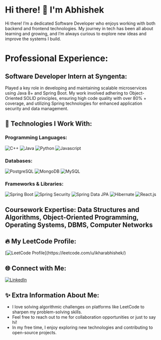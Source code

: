 # Hi there! 👋 I'm Abhishek

Hi there! I’m a dedicated Software Developer who enjoys working with both backend and frontend technologies. My journey in tech has been all about learning and growing, and I’m always curious to explore new ideas and improve the systems I build.

# Professional Experience:
## Software Developer Intern at Syngenta:
Played a key role in developing and maintaining scalable microservices using Java 8+ and Spring Boot. My work involved adhering to Object-Oriented SOLID principles, ensuring high code quality with over 80% + coverage, and utilizing Spring technologies for enhanced application security and data management.

## 🚀 Technologies I Work With:

### Programming Languages:
![C++](https://img.shields.io/badge/C++-blue?logo=c%2B%2B)
![Java](https://img.shields.io/badge/Java-orange?logo=java)
![Python](https://img.shields.io/badge/Python-yellow?logo=python)
![Javascript](https://img.shields.io/badge/Javascript-red?logo=javascript)

### Databases:
![PostgreSQL](https://img.shields.io/badge/PostgreSQL-blue?logo=postgresql)
![MongoDB](https://img.shields.io/badge/MongoDB-green?logo=mongodb)
![MySQL](https://img.shields.io/badge/MySQL-blue?logo=mysql)

### Frameworks & Libraries:
![Spring Boot](https://img.shields.io/badge/Spring_Boot-lightgreen?logo=springboot)
![Spring Security](https://img.shields.io/badge/Spring_Security-green?logo=spring)
![Spring Data JPA](https://img.shields.io/badge/Spring_Data_JPA-yellowgreen?logo=spring)
![Hibernate](https://img.shields.io/badge/Hibernate-blue?logo=hibernate)
![React.js](https://img.shields.io/badge/React.js-blue?logo=react)

## Coursework Expertise: Data Structures and Algorithms, Object-Oriented Programming, Operating Systems, DBMS, Computer Networks

## 🔥 My LeetCode Profile:

[![LeetCode Profile]([https://img.shields.io/badge/LeetCode-ikharabhishek-brightgreen](https://cdn.iconscout.com/icon/free/png-512/free-leetcode-3521542-2944960.png?f=avif&w=256))](https://leetcode.com/u/ikharabhishek/)

## 🌐 Connect with Me:

[![LinkedIn](https://img.shields.io/badge/LinkedIn-Abhishek%20Ikhar-blue)](https://www.linkedin.com/in/abhishek-ikhar/)

## ✨ Extra Information About Me:

- I love solving algorithmic challenges on platforms like LeetCode to sharpen my problem-solving skills.
- Feel free to reach out to me for collaboration opportunities or just to say hi!
-  In my free time, I enjoy exploring new technologies and contributing to open-source projects.
